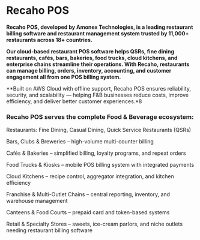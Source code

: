 
# Recaho POS

**Recaho POS, developed by Amonex Technologies, is a leading restaurant billing software and restaurant management system trusted by 11,000+ restaurants across 18+ countries.**

**Our cloud-based restaurant POS software helps QSRs, fine dining restaurants, cafés, bars, bakeries, food trucks, cloud kitchens, and enterprise chains streamline their operations. With Recaho, restaurants can manage billing, orders, inventory, accounting, and customer engagement all from one POS billing system.**

**Built on AWS Cloud with offline support, Recaho POS ensures reliability, security, and scalability — helping F&B businesses reduce costs, improve efficiency, and deliver better customer experiences.*8

### Recaho POS serves the complete Food & Beverage ecosystem: 

Restaurants: Fine Dining, Casual Dining, Quick Service Restaurants (QSRs) 

Bars, Clubs & Breweries – high-volume multi-counter billing 

Cafés & Bakeries – simplified billing, loyalty programs, and repeat orders 

Food Trucks & Kiosks – mobile POS billing system with integrated payments 

Cloud Kitchens – recipe control, aggregator integration, and kitchen efficiency 

Franchise & Multi-Outlet Chains – central reporting, inventory, and warehouse management 

Canteens & Food Courts – prepaid card and token-based systems 

Retail & Specialty Stores – sweets, ice-cream parlors, and niche outlets needing restaurant billing software 
